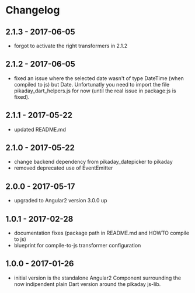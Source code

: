# Changelog

## 2.1.3 - 2017-06-05

- forgot to activate the right transformers in 2.1.2

## 2.1.2 - 2017-06-05

- fixed an issue where the selected date wasn't of type DateTime
(when compiled to js) but Date. Unfortunatly you need to import
the file pikaday_dart_helpers.js for now
(until the real issue in package:js is fixed).

## 2.1.1 - 2017-05-22

- updated README.md

## 2.1.0 - 2017-05-22

- change backend dependency from pikaday_datepicker to pikaday
- removed deprecated use of EventEmitter

## 2.0.0 - 2017-05-17

- upgraded to Angular2 version 3.0.0 up

## 1.0.1 - 2017-02-28

- documentation fixes (package path in README.md and HOWTO compile to js)
- blueprint for compile-to-js transformer configuration
  
## 1.0.0 - 2017-01-26

- initial version is the standalone Angular2 Component surrounding the now indipendent
  plain Dart version around the pikaday js-lib.
